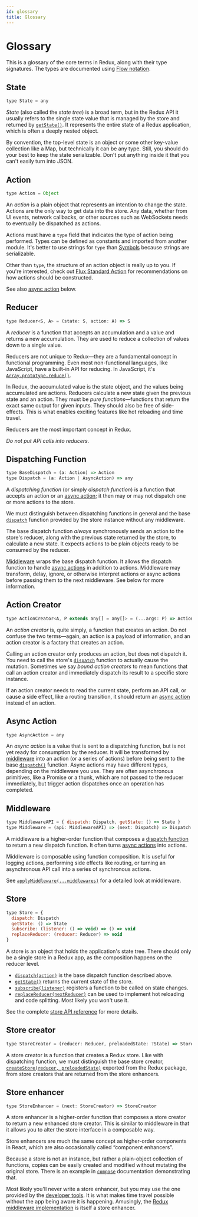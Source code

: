 ```yaml
---
id: glossary
title: Glossary
---
```


# Glossary

This is a glossary of the core terms in Redux, along with their type signatures. The types are documented using [Flow notation](https://flow.org/en/docs/types).

## State

```js
type State = any
```

_State_ (also called the _state tree_) is a broad term, but in the Redux API it usually refers to the single state value that is managed by the store and returned by [`getState()`](api/Store.md#getState). It represents the entire state of a Redux application, which is often a deeply nested object.

By convention, the top-level state is an object or some other key-value collection like a Map, but technically it can be any type. Still, you should do your best to keep the state serializable. Don't put anything inside it that you can't easily turn into JSON.

## Action

```js
type Action = Object
```

An _action_ is a plain object that represents an intention to change the state. Actions are the only way to get data into the store. Any data, whether from UI events, network callbacks, or other sources such as WebSockets needs to eventually be dispatched as actions.

Actions must have a `type` field that indicates the type of action being performed. Types can be defined as constants and imported from another module. It's better to use strings for `type` than [Symbols](https://developer.mozilla.org/en/docs/Web/JavaScript/Reference/Global_Objects/Symbol) because strings are serializable.

Other than `type`, the structure of an action object is really up to you. If you're interested, check out [Flux Standard Action](https://github.com/acdlite/flux-standard-action) for recommendations on how actions should be constructed.

See also [async action](#async-action) below.

## Reducer

```js
type Reducer<S, A> = (state: S, action: A) => S
```

A _reducer_ is a function that accepts an accumulation and a value and returns a new accumulation. They are used to reduce a collection of values down to a single value.

Reducers are not unique to Redux—they are a fundamental concept in functional programming. Even most non-functional languages, like JavaScript, have a built-in API for reducing. In JavaScript, it's [`Array.prototype.reduce()`](https://developer.mozilla.org/en-US/docs/Web/JavaScript/Reference/Global_Objects/Array/Reduce).

In Redux, the accumulated value is the state object, and the values being accumulated are actions. Reducers calculate a new state given the previous state and an action. They must be _pure functions_—functions that return the exact same output for given inputs. They should also be free of side-effects. This is what enables exciting features like hot reloading and time travel.

Reducers are the most important concept in Redux.

_Do not put API calls into reducers._

## Dispatching Function

```js
type BaseDispatch = (a: Action) => Action
type Dispatch = (a: Action | AsyncAction) => any
```

A _dispatching function_ (or simply _dispatch function_) is a function that accepts an action or an [async action](#async-action); it then may or may not dispatch one or more actions to the store.

We must distinguish between dispatching functions in general and the base [`dispatch`](api/Store.md#dispatchaction) function provided by the store instance without any middleware.

The base dispatch function _always_ synchronously sends an action to the store's reducer, along with the previous state returned by the store, to calculate a new state. It expects actions to be plain objects ready to be consumed by the reducer.

[Middleware](#middleware) wraps the base dispatch function. It allows the dispatch function to handle [async actions](#async-action) in addition to actions. Middleware may transform, delay, ignore, or otherwise interpret actions or async actions before passing them to the next middleware. See below for more information.

## Action Creator

```js
type ActionCreator<A, P extends any[] = any[]> = (...args: P) => Action | AsyncAction
```

An _action creator_ is, quite simply, a function that creates an action. Do not confuse the two terms—again, an action is a payload of information, and an action creator is a factory that creates an action.

Calling an action creator only produces an action, but does not dispatch it. You need to call the store's [`dispatch`](api/Store.md#dispatchaction) function to actually cause the mutation. Sometimes we say _bound action creators_ to mean functions that call an action creator and immediately dispatch its result to a specific store instance.

If an action creator needs to read the current state, perform an API call, or cause a side effect, like a routing transition, it should return an [async action](#async-action) instead of an action.

## Async Action

```js
type AsyncAction = any
```

An _async action_ is a value that is sent to a dispatching function, but is not yet ready for consumption by the reducer. It will be transformed by [middleware](#middleware) into an action (or a series of actions) before being sent to the base [`dispatch()`](api/Store.md#dispatchaction) function. Async actions may have different types, depending on the middleware you use. They are often asynchronous primitives, like a Promise or a thunk, which are not passed to the reducer immediately, but trigger action dispatches once an operation has completed.

## Middleware

```js
type MiddlewareAPI = { dispatch: Dispatch, getState: () => State }
type Middleware = (api: MiddlewareAPI) => (next: Dispatch) => Dispatch
```

A middleware is a higher-order function that composes a [dispatch function](#dispatching-function) to return a new dispatch function. It often turns [async actions](#async-action) into actions.

Middleware is composable using function composition. It is useful for logging actions, performing side effects like routing, or turning an asynchronous API call into a series of synchronous actions.

See [`applyMiddleware(...middlewares)`](../../api/applyMiddleware.md) for a detailed look at middleware.

## Store

```js
type Store = {
  dispatch: Dispatch
  getState: () => State
  subscribe: (listener: () => void) => () => void
  replaceReducer: (reducer: Reducer) => void
}
```

A store is an object that holds the application's state tree.
There should only be a single store in a Redux app, as the composition happens on the reducer level.

- [`dispatch(action)`](api/Store.md#dispatchaction) is the base dispatch function described above.
- [`getState()`](api/Store.md#getState) returns the current state of the store.
- [`subscribe(listener)`](api/Store.md#subscribelistener) registers a function to be called on state changes.
- [`replaceReducer(nextReducer)`](api/Store.md#replacereducernextreducer) can be used to implement hot reloading and code splitting. Most likely you won't use it.

See the complete [store API reference](api/Store.md#dispatchaction) for more details.

## Store creator

```js
type StoreCreator = (reducer: Reducer, preloadedState: ?State) => Store
```

A store creator is a function that creates a Redux store. Like with dispatching function, we must distinguish the base store creator, [`createStore(reducer, preloadedState)`](api/createStore.md) exported from the Redux package, from store creators that are returned from the store enhancers.

## Store enhancer

```js
type StoreEnhancer = (next: StoreCreator) => StoreCreator
```

A store enhancer is a higher-order function that composes a store creator to return a new enhanced store creator. This is similar to middleware in that it allows you to alter the store interface in a composable way.

Store enhancers are much the same concept as higher-order components in React, which are also occasionally called “component enhancers”.

Because a store is not an instance, but rather a plain-object collection of functions, copies can be easily created and modified without mutating the original store. There is an example in [`compose`](api/compose.md) documentation demonstrating that.

Most likely you'll never write a store enhancer, but you may use the one provided by the [developer tools](https://github.com/reduxjs/redux-devtools). It is what makes time travel possible without the app being aware it is happening. Amusingly, the [Redux middleware implementation](api/applyMiddleware.md) is itself a store enhancer.
